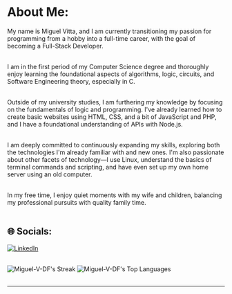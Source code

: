 
# About Me:
My name is Miguel Vitta, and I am currently transitioning my passion for programming from a hobby into a full-time career, with the goal of becoming a Full-Stack Developer. <br> <br>

I am in the first period of my Computer Science degree and thoroughly enjoy learning the foundational aspects of algorithms, logic, circuits, and Software Engineering theory, especially in C.<br> <br>

Outside of my university studies, I am furthering my knowledge by focusing on the fundamentals of logic and programming. I've already learned how to create basic websites using HTML, CSS, and a bit of JavaScript and PHP, and I have a foundational understanding of APIs with Node.js.<br> <br>

I am deeply committed to continuously expanding my skills, exploring both the technologies I'm already familiar with and new ones. I'm also passionate about other facets of technology—I use Linux, understand the basics of terminal commands and scripting, and have even set up my own home server using an old computer. <br> <br>

In my free time, I enjoy quiet moments with my wife and children, balancing my professional pursuits with quality family time. <br> <br>


## 🌐 Socials:
[![LinkedIn](https://img.shields.io/badge/LinkedIn-%230077B5.svg?logo=linkedin&logoColor=white)](https://linkedin.com/in/miguel-vitta) <br> <br>

![Miguel-V-DF's Streak](https://github-readme-streak-stats.herokuapp.com/?user=Miguel-V-DF&theme=dark&hide_border=false)  ![Miguel-V-DF's Top Languages](https://github-readme-stats.vercel.app/api/top-langs/?username=Miguel-V-DF&theme=dark&show_icons=true&hide_border=true&layout=compact) <br> <br>


---

